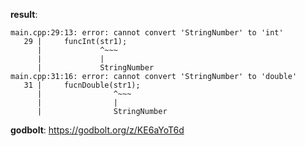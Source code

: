 **result**:
```
main.cpp:29:13: error: cannot convert 'StringNumber' to 'int'
   29 |     funcInt(str1);
      |             ^~~~
      |             |
      |             StringNumber
main.cpp:31:16: error: cannot convert 'StringNumber' to 'double'
   31 |     fucnDouble(str1);
      |                ^~~~
      |                |
      |                StringNumber
```
**godbolt**: https://godbolt.org/z/KE6aYoT6d
